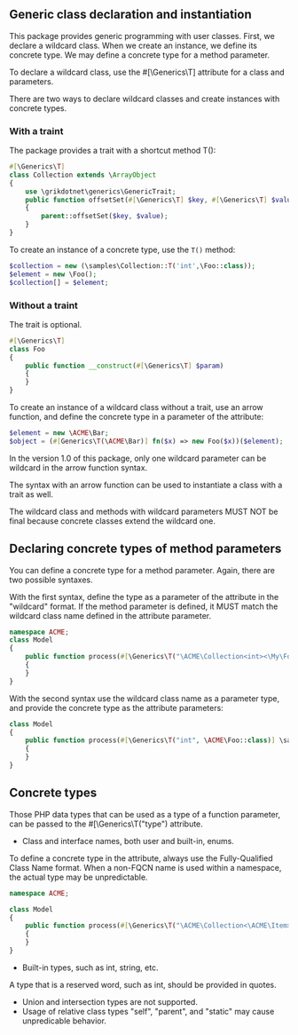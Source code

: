 ## Generic class declaration and instantiation

This package provides generic programming with user classes.
First, we declare a wildcard class. When we create an instance, we define its concrete type.
We may define a concrete type for a method parameter.

To declare a wildcard class, use the #[\Generics\T] attribute for a class and parameters.

There are two ways to declare wildcard classes and create instances with concrete types.

### With a traint

The package provides a trait with a shortcut method T():

```php
#[\Generics\T]
class Collection extends \ArrayObject
{
    use \grikdotnet\generics\GenericTrait;
    public function offsetSet(#[\Generics\T] $key, #[\Generics\T] $value): void
    {
        parent::offsetSet($key, $value);
    }
}
```

To create an instance of a concrete type, use the `T()` method:
```php
$collection = new (\samples\Collection::T('int',\Foo::class));
$element = new \Foo();
$collection[] = $element;
```

### Without a traint

The trait is optional.

```php
#[\Generics\T]
class Foo
{
    public function __construct(#[\Generics\T] $param)
    {
    }
}
```

To create an instance of a wildcard class without a trait, use an arrow function,
and define the concrete type in a parameter of the attribute:
```php
$element = new \ACME\Bar;
$object = (#[Generics\T(\ACME\Bar)] fn($x) => new Foo($x))($element);
```
In the version 1.0 of this package, only one wildcard parameter can be wildcard in the arrow function syntax. 

The syntax with an arrow function can be used to instantiate a class with a trait as well. 

The wildcard class and methods with wildcard parameters MUST NOT be final
because concrete classes extend the wildcard one.

## Declaring concrete types of method parameters 

You can define a concrete type for a method parameter.
Again, there are two possible syntaxes.

With the first syntax, define the type as a parameter of the attribute in the
"wildcard<concrete>" format. If the method parameter is defined, it MUST match the wildcard class name 
defined in the attribute parameter.
```php
namespace ACME;
class Model
{
    public function process(#[\Generics\T("\ACME\Collection<int><\My\Foo>")] Collection $collection)
    {
    }
}
```

With the second syntax use the wildcard class name as a parameter type, 
and provide the concrete type as the attribute parameters:
```php
class Model
{
    public function process(#[\Generics\T("int", \ACME\Foo::class)] \samples\Collection $collection)
    {
    }
}
```


## Concrete types

Those PHP data types that can be used as a type of a function parameter, can be 
passed to the #[\Generics\T("type") attribute.

* Class and interface names, both user and built-in, enums.

To define a concrete type in the attribute, always use the Fully-Qualified Class Name format.
When a non-FQCN name is used within a namespace, the actual type may be unpredictable.

```php
namespace ACME;

class Model
{
    public function process(#[\Generics\T("\ACME\Collection<\ACME\Item>")] Collection $collection)
    {
    }
}
```


* Built-in types, such as int, string, etc. 

A type that is a reserved word, such as int, should be provided in quotes.
 
* Union and intersection types are not supported.
* Usage of relative class types "self", "parent", and "static" may cause unpredicable behavior.
